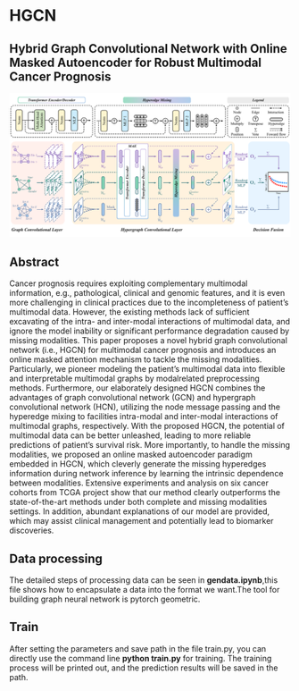 # HGCN
## Hybrid Graph Convolutional Network with Online Masked Autoencoder for Robust Multimodal Cancer Prognosis


![Image text](https://github.com/lin-lcx/HGCN/blob/main/overview.png)

## Abstract

Cancer prognosis requires exploiting complementary multimodal information, e.g., pathological, clinical and genomic features, and it is even more challenging in clinical practices due to the incompleteness of patient’s multimodal data. However, the existing methods lack of sufficient excavating of the intra- and inter-modal interactions of multimodal data, and ignore the model inability or significant performance degradation caused by missing modalities. This paper proposes a novel hybrid graph convolutional network (i.e., HGCN) for multimodal cancer prognosis and introduces an online masked attention mechanism to tackle the missing modalities. Particularly, we pioneer modeling the patient’s multimodal data into flexible and interpretable multimodal graphs by modalrelated preprocessing methods. Furthermore, our elaborately designed HGCN combines the advantages of graph convolutional network (GCN) and hypergraph convolutional network (HCN), utilizing the node message passing and the hyperedge mixing to facilities intra-modal and inter-modal interactions of multimodal graphs, respectively. With the proposed HGCN, the potential of multimodal data can be better unleashed, leading to more reliable predictions of patient’s survival risk. More importantly, to handle the missing modalities, we proposed an online masked autoencoder paradigm embedded in HGCN, which cleverly generate the missing hyperedges information during network inference by learning the intrinsic dependence between modalities. Extensive experiments and analysis on six cancer cohorts from TCGA project show that our method clearly outperforms the state-of-the-art methods under both complete and missing modalities settings. In addition, abundant explanations of our model are provided, which may assist clinical management and potentially lead to biomarker discoveries.

## Data processing
The detailed steps of processing data can be seen in **gendata.ipynb**,this file shows how to encapsulate a data into the format we want.The tool for building graph neural network is pytorch geometric.

## Train
After setting the parameters and save path in the file train.py, you can directly use the command line **python train.py** for training. The training process will be printed out, and the prediction results will be saved in the path.
